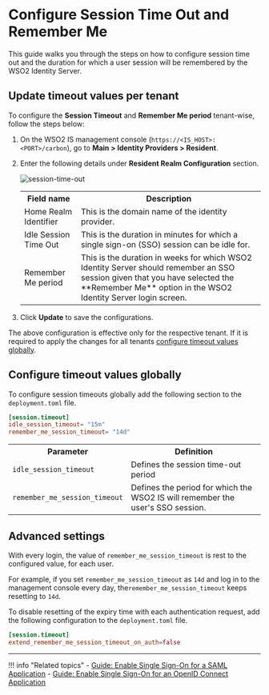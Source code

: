 # Configure Session Time Out and Remember Me

This guide walks you through the steps on how to configure session time out and the duration for which a user session will be remembered by the WSO2 Identity Server.

## Update timeout values per tenant

To configure the **Session Timeout** and **Remember Me period** tenant-wise, follow the steps below:

1. On the WSO2 IS management console (`https://<IS_HOST>:<PORT>/carbon`), go to **Main > Identity Providers > Resident**.

2. Enter the following details under **Resident Realm Configuration** section.  

    ![session-time-out]({{base_path}}/assets/img/guides/session-time-out-config.png)

    <table>
        <tr>
            <th>Field name</th>
            <th>Description</th>
        </tr>
        <tr>
            <td>Home Realm Identifier</td>
            <td>This is the domain name of the identity provider.</td>
        </tr>
        <tr>
            <td>Idle Session Time Out</td>
            <td>This is the duration in minutes for which a single sign-on (SSO) session can be idle for.</td>
        </tr>
        <tr>
            <td>Remember Me period</td>
            <td>This is the duration in weeks for which WSO2 Identity Server should remember an SSO session given that you have selected the **Remember Me** option in the WSO2 Identity Server login screen.</td>
        </tr>
    </table>

3. Click **Update** to save the configurations.

The above configuration is effective only for the respective tenant. If it is required to apply the changes for all tenants [configure timeout values globally](#configure-timeout-values-globally).

## Configure timeout values globally

To configure session timeouts globally add the following section to the ```deployment.toml``` file.  

```toml
[session.timeout]
idle_session_timeout= "15m"
remember_me_session_timeout= "14d"
```
<table>
    <tr>
        <th>Parameter</th>
        <th>Definition</th>
    </tr>
    <tr>
        <td><code>idle_session_timeout</code></td>
        <td>Defines the session time-out period</td>
    </tr>
    <tr>
        <td><code>remember_me_session_timeout</code></td>
        <td>Defines the period for which the WSO2 IS will remember the user's SSO session.</td>
    </tr>
</table>

## Advanced settings

With every login, the value of `remember_me_session_timeout` is rest to the configured value, for each user.

For example, if you set `remember_me_session_timeout` as `14d` and log in to the management console every day, the`remember_me_session_timeout` keeps resetting to `14d`.

To disable resetting of the expiry time with each authentication request, add the following configuration to the `deployment.toml` file.

```toml
[session.timeout]
extend_remember_me_session_timeout_on_auth=false
```

---

!!! info "Related topics"
    - [Guide: Enable Single Sign-On for a SAML Application]({{base_path}}/guides/login/sso-for-saml)
    - [Guide: Enable Single Sign-On for an OpenID Connect Application]({{base_path}}/guides/login/sso-for-oidc)